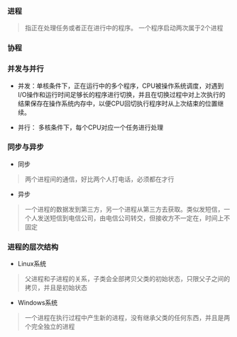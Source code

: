 

### 进程

> 指正在处理任务或者正在进行中的程序。 
> 一个程序启动两次属于2个进程


### 协程


### 并发与并行

* 并发：单核条件下，正在运行中的多个程序，CPU被操作系统调度，对遇到I/O操作和运行时间足够长的程序进行切换，并且在切换过程中对上次执行的结果保存在操作系统内存中，以便CPU回切执行程序时从上次结束的位置继续。


* 并行： 多核条件下，每个CPU对应一个任务进行处理


### 同步与异步
- 同步

> 两个进程间的通信，好比两个人打电话，必须都在才行

- 异步

> 一个进程的数据发到第三方，另一个进程从第三方去获取。类似发短信，一个人发送短信到电信公司，由电信公司转交，但接收方不一定在，时间上不固定

### 进程的层次结构

- Linux系统

> 父进程和子进程的关系，子类会全部拷贝父类的初始状态，只限父子之间的拷贝，并且是初始状态

- Windows系统

>一个进程在执行过程中产生新的进程，没有继承父类的任何东西，并且是两个完全独立的进程


